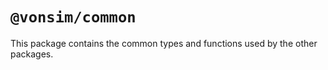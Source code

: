 # `@vonsim/common`

This package contains the common types and functions used by the other packages.
